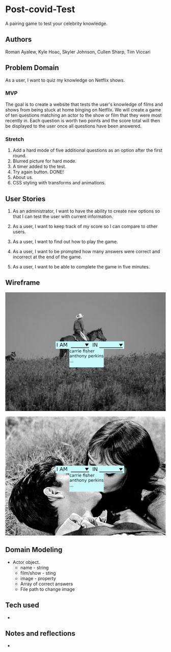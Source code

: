 # Post-covid-Test

A pairing game to test your celebrity knowledge.

## Authors

Roman Ayalew, Kyle Hoac, Skyler Johnson, Cullen Sharp, Tim Viccari

## Problem Domain

As a user, I want to quiz my knowledge on Netflix shows.

### MVP

The goal is to create a website that tests the user's knowledge of films and shows from being stuck at home binging on Netflix. We will create a game of ten questions matching an actor to the show or film that they were most recently in. Each question is worth two points and the score total will then be displayed to the user once all questions have been answered.

### Stretch

1. Add a hard mode of five additional questions as an option after the first round.
2. Blurred picture for hard mode.
3. A timer added to the test.
4. Try again button. DONE!
5. About us.
6. CSS styling with transforms and animations.

## User Stories

1. As an administrator, I want to have the ability to create new options so that I can test the user with current information.

2. As a user, I want to keep track of my score so I can compare to other users.

3. As a user, I want to find out how to play the game.

4. As a user, I want to be prompted how many answers were correct and incorrect at the end of the game.

5. As a user, I want to be able to complete the game in five minutes.

## Wireframe

![Wireframe](/imgs/wireframe2.jpg)

![Wireframe](/imgs/basicwireframe.jpg)

## Domain Modeling

- Actor object.
  - name - string
  - film/show - sting
  - image - property
  - Array of correct answers
  - File path to change image

## Tech used

-

## Notes and reflections

-